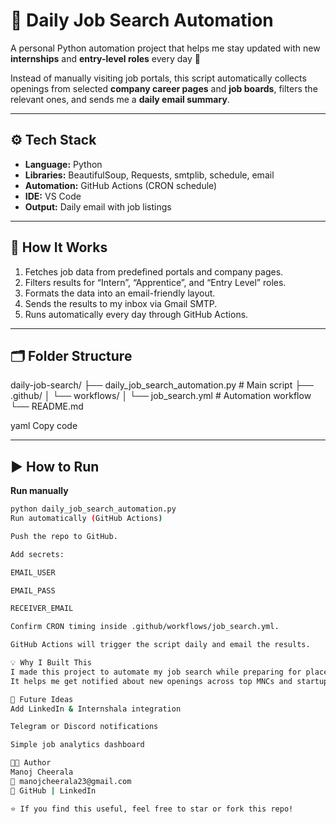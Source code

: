 # 💼 Daily Job Search Automation

A personal Python automation project that helps me stay updated with new **internships** and **entry-level roles** every day 🚀  

Instead of manually visiting job portals, this script automatically collects openings from selected **company career pages** and **job boards**, filters the relevant ones, and sends me a **daily email summary**.

---

## ⚙️ Tech Stack
- **Language:** Python  
- **Libraries:** BeautifulSoup, Requests, smtplib, schedule, email  
- **Automation:** GitHub Actions (CRON schedule)  
- **IDE:** VS Code  
- **Output:** Daily email with job listings  

---

## 🧩 How It Works
1. Fetches job data from predefined portals and company pages.  
2. Filters results for “Intern”, “Apprentice”, and “Entry Level” roles.  
3. Formats the data into an email-friendly layout.  
4. Sends the results to my inbox via Gmail SMTP.  
5. Runs automatically every day through GitHub Actions.

---

## 🗂️ Folder Structure
daily-job-search/
├── daily_job_search_automation.py # Main script
├── .github/
│ └── workflows/
│ └── job_search.yml # Automation workflow
└── README.md

yaml
Copy code

---

## ▶️ How to Run

**Run manually**
```bash
python daily_job_search_automation.py
Run automatically (GitHub Actions)

Push the repo to GitHub.

Add secrets:

EMAIL_USER

EMAIL_PASS

RECEIVER_EMAIL

Confirm CRON timing inside .github/workflows/job_search.yml.

GitHub Actions will trigger the script daily and email the results.

💡 Why I Built This
I made this project to automate my job search while preparing for placements.
It helps me get notified about new openings across top MNCs and startups without spending hours searching every day.

🚀 Future Ideas
Add LinkedIn & Internshala integration

Telegram or Discord notifications

Simple job analytics dashboard

👨‍💻 Author
Manoj Cheerala
📧 manojcheerala23@gmail.com
🔗 GitHub | LinkedIn

⭐ If you find this useful, feel free to star or fork this repo!

